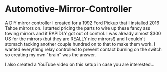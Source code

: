 # Automotive-Mirror-Controller
A DIY mirror controller I created for a 1992 Ford Pickup that I installed 2016 Tahoe mirrors on. I started pricing the parts to wire up these fancy ass towing mirrors and it RAPIDLY got out of control. I was already almost $300 US for the mirrors (but they are REALLY nice mirrors!) and I couldn't stomach tacking another couple hundred on to that to make them work. I wanted everything relay controlled to prevent contact burning on the switch so creating my own "brain" was the answer.

I also created a YouTube video on this setup in case you are interested...

